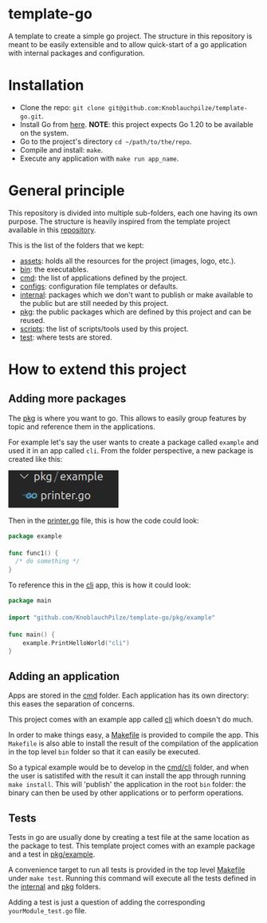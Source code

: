 
# template-go

A template to create a simple go project. The structure in this repository is meant to be easily extensible and to allow quick-start of a go application with internal packages and configuration.

# Installation

- Clone the repo: `git clone git@github.com:Knoblauchpilze/template-go.git`.
- Install Go from [here](https://go.dev/doc/install). **NOTE**: this project expects Go 1.20 to be available on the system.
- Go to the project's directory `cd ~/path/to/the/repo`.
- Compile and install: `make`.
- Execute any application with `make run app_name`.

# General principle

This repository is divided into multiple sub-folders, each one having its own purpose. The structure is heavily inspired from the template project available in this [repository](https://github.com/golang-standards/project-layout).

This is the list of the folders that we kept:
* [assets](https://github.com/Knoblauchpilze/template-go/tree/master/assets): holds all the resources for the project (images, logo, etc.).
* [bin](https://github.com/Knoblauchpilze/template-go/tree/master/bin): the executables.
* [cmd](https://github.com/Knoblauchpilze/template-go/tree/master/cmd): the list of applications defined by the project.
* [configs](https://github.com/Knoblauchpilze/template-go/tree/master/configs): configuration file templates or defaults.
* [internal](https://github.com/Knoblauchpilze/template-go/tree/master/internal): packages which we don't want to publish or make available to the public but are still needed by this project.
* [pkg](https://github.com/Knoblauchpilze/template-go/tree/master/pkg): the public packages which are defined by this project and can be reused.
* [scripts](https://github.com/Knoblauchpilze/template-go/tree/master/scripts): the list of scripts/tools used by this project.
* [test](https://github.com/Knoblauchpilze/template-go/tree/master/test): where tests are stored.

# How to extend this project

## Adding more packages

The [pkg](https://github.com/Knoblauchpilze/template-go/tree/master/pkg) is where you want to go. This allows to easily group features by topic and reference them in the applications.

For example let's say the user wants to create a package called `example` and used it in an app called `cli`. From the folder perspective, a new package is created like this:

![Package folder structure](assets/readme/package.png)

Then in the [printer.go](pkg/example/printer.go) file, this is how the code could look:
```go
package example

func func1() {
  /* do something */
}
```

To reference this in the [cli](cmd/cli) app, this is how it could look:
```go
package main

import "github.com/KnoblauchPilze/template-go/pkg/example"

func main() {
	example.PrintHelloWorld("cli")
}
```

## Adding an application

Apps are stored in the [cmd](cmd) folder. Each application has its own directory: this eases the separation of concerns.

This project comes with an example app called [cli](cmd/cli) which doesn't do much.

In order to make things easy, a [Makefile](cmd/cli/Makefile) is provided to compile the app. This `Makefile` is also able to install the result of the compilation of the application in the top level `bin` folder so that it can easily be executed.

So a typical example would be to develop in the [cmd/cli](cmd/cli) folder, and when the user is satistifed with the result it can install the app through running `make install`. This will 'publish' the application in the root `bin` folder: the binary can then be used by other applications or to perform operations.

## Tests

Tests in go are usually done by creating a test file at the same location as the package to test. This template project comes with an example package and a test in [pkg/example](pkg/example).

A convenience target to run all tests is provided in the top level [Makefile](Makefile) under `make test`. Running this command will execute all the tests defined in the [internal](internal) and [pkg](pkg) folders.

Adding a test is just a question of adding the corresponding `yourModule_test.go` file.